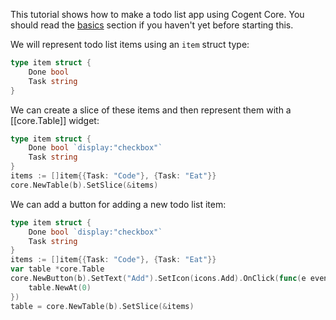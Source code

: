 This tutorial shows how to make a todo list app using Cogent Core. You should read the [basics](../basics) section if you haven't yet before starting this.

We will represent todo list items using an `item` struct type:

```Go
type item struct {
    Done bool
    Task string
}
```

We can create a slice of these items and then represent them with a [[core.Table]] widget:

```Go
type item struct {
	Done bool `display:"checkbox"`
	Task string
}
items := []item{{Task: "Code"}, {Task: "Eat"}}
core.NewTable(b).SetSlice(&items)
```

We can add a button for adding a new todo list item:

```Go
type item struct {
	Done bool `display:"checkbox"`
	Task string
}
items := []item{{Task: "Code"}, {Task: "Eat"}}
var table *core.Table
core.NewButton(b).SetText("Add").SetIcon(icons.Add).OnClick(func(e events.Event) {
    table.NewAt(0)
})
table = core.NewTable(b).SetSlice(&items)
```
